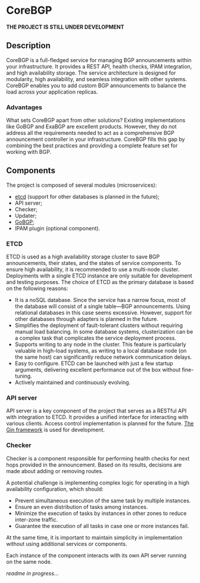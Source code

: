 # CoreBGP

**THE PROJECT IS STILL UNDER DEVELOPMENT**

## Description

CoreBGP is a full-fledged service for managing BGP announcements within your infrastructure. It provides a REST API,
health checks, IPAM integration, and high availability storage. The service architecture is designed for modularity,
high availability, and seamless integration with other systems. CoreBGP enables you to add custom BGP announcements to
balance the load across your application replicas.

### Advantages

What sets CoreBGP apart from other solutions? Existing implementations like GoBGP and ExaBGP are excellent products.
However, they do not address all the requirements needed to act as a comprehensive BGP announcement controller in your
infrastructure. CoreBGP fills this gap by combining the best practices and providing a complete feature set for working
with BGP.

## Components

The project is composed of several modules (microservices):

- [etcd](https://github.com/etcd-io/etcd) (support for other databases is planned in the future);
- API server;
- Checker;
- Updater;
- [GoBGP](https://github.com/osrg/gobgp);
- IPAM plugin (optional component).

### ETCD

ETCD is used as a high availability storage cluster to save BGP announcements, their states, and the states of service
components. To ensure high availability, it is recommended to use a multi-node cluster. Deployments with a single ETCD
instance are only suitable for development and testing purposes. The choice of ETCD as the primary database is based on
the following reasons:

- It is a noSQL database. Since the service has a narrow focus, most of the database will consist of a single table—BGP
  announcements. Using relational databases in this case seems excessive. However, support for other databases through
  adapters is planned in the future.
- Simplifies the deployment of fault-tolerant clusters without requiring manual load balancing. In some database
  systems, clusterization can be a complex task that complicates the service deployment process.
- Supports writing to any node in the cluster. This feature is particularly valuable in high-load systems, as writing to
  a local database node (on the same host) can significantly reduce network communication delays.
- Easy to configure. ETCD can be launched with just a few startup arguments, delivering excellent performance out of the
  box without fine-tuning.
- Actively maintained and continuously evolving.

### API server

API server is a key component of the project that serves as a RESTful API with integration to ETCD. It provides a
unified interface for interacting with various clients. Access control implementation is planned for the future.
[The Gin framework](https://github.com/gin-gonic/gin) is used for development.

### Checker

Checker is a component responsible for performing health checks for next hops provided in the announcement. Based on its
results, decisions are made about adding or removing routes.

A potential challenge is implementing complex logic for operating in a high availability configuration, which should:

- Prevent simultaneous execution of the same task by multiple instances.
- Ensure an even distribution of tasks among instances.
- Minimize the execution of tasks by instances in other zones to reduce inter-zone traffic.
- Guarantee the execution of all tasks in case one or more instances fail.

At the same time, it is important to maintain simplicity in implementation without using additional services or
components.  

Each instance of the component interacts with its own API server running on the same node.

_readme in progress..._
